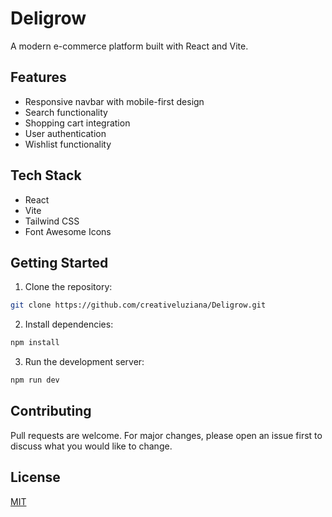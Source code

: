 # Deligrow

A modern e-commerce platform built with React and Vite.

## Features

- Responsive navbar with mobile-first design
- Search functionality
- Shopping cart integration
- User authentication
- Wishlist functionality

## Tech Stack

- React
- Vite
- Tailwind CSS
- Font Awesome Icons

## Getting Started

1. Clone the repository:
```bash
git clone https://github.com/creativeluziana/Deligrow.git
```

2. Install dependencies:
```bash
npm install
```

3. Run the development server:
```bash
npm run dev
```

## Contributing

Pull requests are welcome. For major changes, please open an issue first to discuss what you would like to change.

## License

[MIT](https://choosealicense.com/licenses/mit/)
